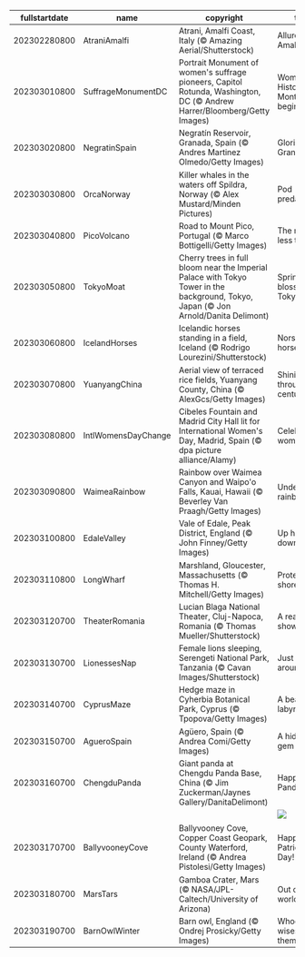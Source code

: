 |fullstartdate|name|copyright|title|image|
|--|--|--|--|--|
202302280800|AtraniAmalfi|Atrani, Amalfi Coast, Italy (© Amazing Aerial/Shutterstock)|Allure of the Amalfi Coast|![](/en-US/2023/03/202302280800AtraniAmalfi.jpg)|
202303010800|SuffrageMonumentDC|Portrait Monument of women's suffrage pioneers, Capitol Rotunda, Washington, DC (© Andrew Harrer/Bloomberg/Getty Images)|Women's History Month begins|![](/en-US/2023/03/202303010800SuffrageMonumentDC.jpg)|
202303020800|NegratinSpain|Negratín Reservoir, Granada, Spain (© Andres Martinez Olmedo/Getty Images)|Glorious Granada|![](/en-US/2023/03/202303020800NegratinSpain.jpg)|
202303030800|OrcaNorway|Killer whales in the waters off Spildra, Norway (© Alex Mustard/Minden Pictures)|Pod predators|![](/en-US/2023/03/202303030800OrcaNorway.jpg)|
202303040800|PicoVolcano|Road to Mount Pico, Portugal (© Marco Bottigelli/Getty Images)|The road less taken|![](/en-US/2023/03/202303040800PicoVolcano.jpg)|
202303050800|TokyoMoat|Cherry trees in full bloom near the Imperial Palace with Tokyo Tower in the background, Tokyo, Japan (© Jon Arnold/Danita Delimont)|Spring blossoms in Tokyo|![](/en-US/2023/03/202303050800TokyoMoat.jpg)|
202303060800|IcelandHorses|Icelandic horses standing in a field, Iceland (© Rodrigo Lourezini/Shutterstock)|Norse horses|![](/en-US/2023/03/202303060800IcelandHorses.jpg)|
202303070800|YuanyangChina|Aerial view of terraced rice fields, Yuanyang County, China (© AlexGcs/Getty Images)|Shining through the centuries|![](/en-US/2023/03/202303070800YuanyangChina.jpg)|
202303080800|IntlWomensDayChange|Cibeles Fountain and Madrid City Hall lit for International Women's Day, Madrid, Spain (© dpa picture alliance/Alamy)|Celebrating women|![](/en-US/2023/03/202303080800IntlWomensDayChange.jpg)|
202303090800|WaimeaRainbow|Rainbow over Waimea Canyon and Waipo'o Falls, Kauai, Hawaii (© Beverley Van Praagh/Getty Images)|Under the rainbow|![](/en-US/2023/03/202303090800WaimeaRainbow.jpg)|
202303100800|EdaleValley|Vale of Edale, Peak District, England (© John Finney/Getty Images)|Up hill and down dale|![](/en-US/2023/03/202303100800EdaleValley.jpg)|
202303110800|LongWharf|Marshland, Gloucester, Massachusetts (© Thomas H. Mitchell/Getty Images)|Protecting shorelines|![](/en-US/2023/03/202303110800LongWharf.jpg)|
202303120700|TheaterRomania|Lucian Blaga National Theater, Cluj-Napoca, Romania (© Thomas Mueller/Shutterstock)|A real showstopper|![](/en-US/2023/03/202303120700TheaterRomania.jpg)|
202303130700|LionessesNap|Female lions sleeping, Serengeti National Park, Tanzania (© Cavan Images/Shutterstock)|Just 'lion' around|![](/en-US/2023/03/202303130700LionessesNap.jpg)|
202303140700|CyprusMaze|Hedge maze in Cyherbia Botanical Park, Cyprus (© Tpopova/Getty Images)|A beautiful labyrinth|![](/en-US/2023/03/202303140700CyprusMaze.jpg)|
202303150700|AgueroSpain|Agüero, Spain (© Andrea Comi/Getty Images)|A hidden gem|![](/en-US/2023/03/202303150700AgueroSpain.jpg)|
202303160700|ChengduPanda|Giant panda at Chengdu Panda Base, China (© Jim Zuckerman/Jaynes Gallery/DanitaDelimont)|Happy Panda Day!|![](/en-US/2023/03/202303160700ChengduPanda.jpg)|
||||![](/en-US/2023/03/.jpg)|
202303170700|BallyvooneyCove|Ballyvooney Cove, Copper Coast Geopark, County Waterford, Ireland (© Andrea Pistolesi/Getty Images)|Happy St. Patrick's Day!|![](/en-US/2023/03/202303170700BallyvooneyCove.jpg)|
202303180700|MarsTars|Gamboa Crater, Mars (© NASA/JPL-Caltech/University of Arizona)|Out of this world|![](/en-US/2023/03/202303180700MarsTars.jpg)|
202303190700|BarnOwlWinter|Barn owl, England (© Ondrej Prosicky/Getty Images)|Whooo's the wisest of them all?|![](/en-US/2023/03/202303190700BarnOwlWinter.jpg)|
